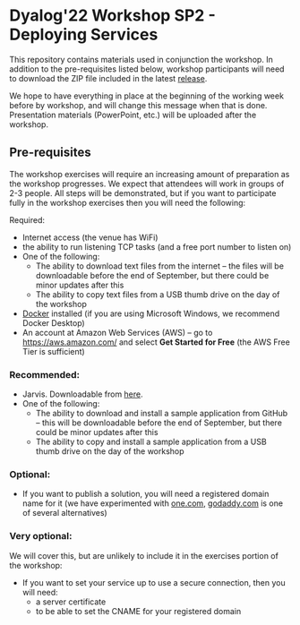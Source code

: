 # Dyalog'22 Workshop SP2 - Deploying Services

This repository contains materials used in conjunction the workshop. In addition to the pre-requisites listed below, workshop participants will need to download the ZIP file included in the latest [release](https://github.com/dyalog-training/2022-SP2/releases).

We hope to have everything in place at the beginning of the working week before by workshop, and will change this message when that is done. Presentation materials (PowerPoint, etc.) will be uploaded after the workshop.

## Pre-requisites

The workshop exercises will require an increasing amount of preparation as the workshop progresses. We expect that attendees will work in groups of 2-3 people. All steps will be demonstrated, but if you want to participate fully in the workshop exercises then you will need the following:

Required:

- Internet access (the venue has WiFi)
- the ability to run listening TCP tasks (and a free port number to listen on)
- One of the following:
  - The ability to download text files from the internet – the files will be downloadable before the end of September, but there could be minor updates after this
  - The ability to copy text files from a USB thumb drive on the day of the workshop
- [Docker](https://www.docker.com/) installed (if you are using Microsoft Windows, we recommend Docker Desktop)
- An account at Amazon Web Services (AWS) – go to https://aws.amazon.com/ and select **Get Started for Free** (the AWS Free Tier is sufficient)

### Recommended:

- Jarvis. Downloadable from [here](https://github.com/Dyalog/Jarvis/releases/download/v.1.11.8/Jarvis.dyalog). 
- One of the following:
  - The ability to download and install a sample application from GitHub – this will be downloadable before the end of September, but there could be minor updates after this
  - The ability to copy and install a sample application from a USB thumb drive on the day of the workshop

### Optional:

- If you want to publish a solution, you will need a registered domain name for it (we have experimented with [one.com](https://www.one.com/), [godaddy.com](https://godaddy.com/) is one of several alternatives)

### Very optional:

 We will cover this, but are unlikely to include it in the exercises portion of the workshop:

- If you want to set your service up to use a secure connection, then you will need:
  - a server certificate
  - to be able to set the CNAME for your registered domain
